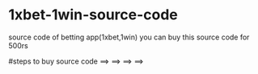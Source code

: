 # 1xbet-1win-source-code
source code of betting app(1xbet,1win)
you can buy this source code for 500rs

#steps to buy source code 
==> 
==>
==>
==>
